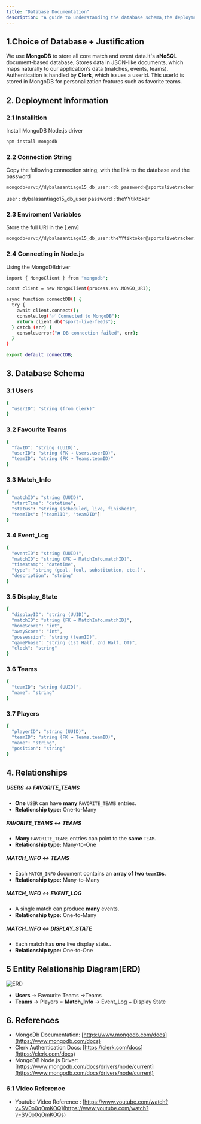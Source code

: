 ```yaml
---
title: "Database Documentation"
description: "A guide to understanding the database schema,the deployment and the full Justification for it"
---
```


## 1.Choice of Database + Justification 

We use **MongoDB**  to store all core match and event data.It's **aNoSQL** document-based database, Stores data in JSON-like documents, which maps naturally to our application’s data (matches, events, teams). Authentication is handled by **Clerk**, which issues a userId. This userId is stored in MongoDB for personalization features such as favorite teams.

## 2. Deployment Information
### 2.1 Installition
Install MongoDB Node.js driver 
```bash
npm install mongodb
```

### 2.2 Connection String
Copy the following connection string, with the link to the database and the password
```bash
mongodb+srv://dybalasantiago15_db_user:<db_password>@sportslivetracker.8wemqpi.mongodb.net/?retryWrites=true&w=majority&appName=SportsLiveTracker

```
user : dybalasantiago15_db_user
password : theYYtiktoker

### 2.3 Enviroment Variables
Store the full URI in the [.env]
```bash
mongodb+srv://dybalasantiago15_db_user:theYYtiktoker@sportslivetracker.8wemqpi.mongodb.net/?retryWrites=true&w=majority&appName=SportsLiveTracker

```

### 2.4 Connecting in Node.js
Using the MongoDBdriver
```bash
import { MongoClient } from "mongodb";

const client = new MongoClient(process.env.MONGO_URI);

async function connectDB() {
  try {
    await client.connect();
    console.log("✅ Connected to MongoDB");
    return client.db("sport-live-feeds");
  } catch (err) {
    console.error("❌ DB connection failed", err);
  }
}

export default connectDB;

```
## 3. Database Schema
### 3.1 Users
```bash
{
  "userID": "string (from Clerk)"
}

```
### 3.2 Favourite Teams
```bash
{
  "favID": "string (UUID)",
  "userID": "string (FK → Users.userID)",
  "teamID": "string (FK → Teams.teamID)"
}

```
### 3.3 Match_Info
```bash
{
  "matchID": "string (UUID)",
  "startTime": "datetime",
  "status": "string (scheduled, live, finished)",
  "teamIDs": ["team1ID", "team2ID"]
}

```
### 3.4 Event_Log
```bash
{
  "eventID": "string (UUID)",
  "matchID": "string (FK → MatchInfo.matchID)",
  "timestamp": "datetime",
  "type": "string (goal, foul, substitution, etc.)",
  "description": "string"
}

```
### 3.5 Display_State
```bash
{
  "displayID": "string (UUID)",
  "matchID": "string (FK → MatchInfo.matchID)",
  "homeScore": "int",
  "awayScore": "int",
  "possession": "string (teamID)",
  "gamePhase": "string (1st Half, 2nd Half, OT)",
  "clock": "string"
}

```
### 3.6 Teams
```bash
{
  "teamID": "string (UUID)",
  "name": "string"
}

```
### 3.7 Players
```bash
{
  "playerID": "string (UUID)",
  "teamID": "string (FK → Teams.teamID)",
  "name": "string",
  "position": "string"
}
```
##  4. Relationships

##### USERS ↔ FAVORITE_TEAMS
- **One** `USER` can have **many** `FAVORITE_TEAMS` entries.
- **Relationship type:** One-to-Many


##### FAVORITE_TEAMS ↔ TEAMS
- **Many** `FAVORITE_TEAMS` entries can point to the **same** `TEAM`.
- **Relationship type:** Many-to-One


#####  MATCH_INFO ↔ TEAMS
- Each `MATCH_INFO` document contains an **array of two `teamID`s**.
- **Relationship type:** Many-to-Many


##### MATCH_INFO ↔ EVENT_LOG
- A single match can produce **many** events.
- **Relationship type:** One-to-Many

##### MATCH_INFO ↔ DISPLAY_STATE
- Each match has **one** live display state..
- **Relationship type:** One-to-One


## 5 Entity Relationship Diagram(ERD)
 ![ERD](/diagrams/erd.png)
- **Users** -> Favourite Teams ->Teams
- **Teams** -> Players
= **Match_Info** -> Event_Log + Display State 

## 6. References 
- MongoDb Documentation: [https://www.mongodb.com/docs](https://www.mongodb.com/docs)  
- Clerk Authentication Docs: [https://clerk.com/docs](https://clerk.com/docs)  
- MongoDB Node.js Driver: [https://www.mongodb.com/docs/drivers/node/current](https://www.mongodb.com/docs/drivers/node/current)  
### 6.1 Video Reference
- Youtube Video Reference : [https://www.youtube.com/watch?v=SV0o0qOmKOQ](https://www.youtube.com/watch?v=SV0o0qOmKOQs)  

